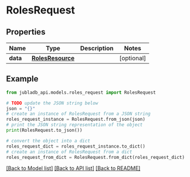 # RolesRequest


## Properties

Name | Type | Description | Notes
------------ | ------------- | ------------- | -------------
**data** | [**RolesResource**](RolesResource.md) |  | [optional] 

## Example

```python
from jubladb_api.models.roles_request import RolesRequest

# TODO update the JSON string below
json = "{}"
# create an instance of RolesRequest from a JSON string
roles_request_instance = RolesRequest.from_json(json)
# print the JSON string representation of the object
print(RolesRequest.to_json())

# convert the object into a dict
roles_request_dict = roles_request_instance.to_dict()
# create an instance of RolesRequest from a dict
roles_request_from_dict = RolesRequest.from_dict(roles_request_dict)
```
[[Back to Model list]](../README.md#documentation-for-models) [[Back to API list]](../README.md#documentation-for-api-endpoints) [[Back to README]](../README.md)


